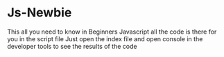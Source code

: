 # Js-Newbie
This all you need to know in Beginners Javascript
all the code is there for you in the script file
Just open the index file and open console in the developer tools 
to see the results of the code
